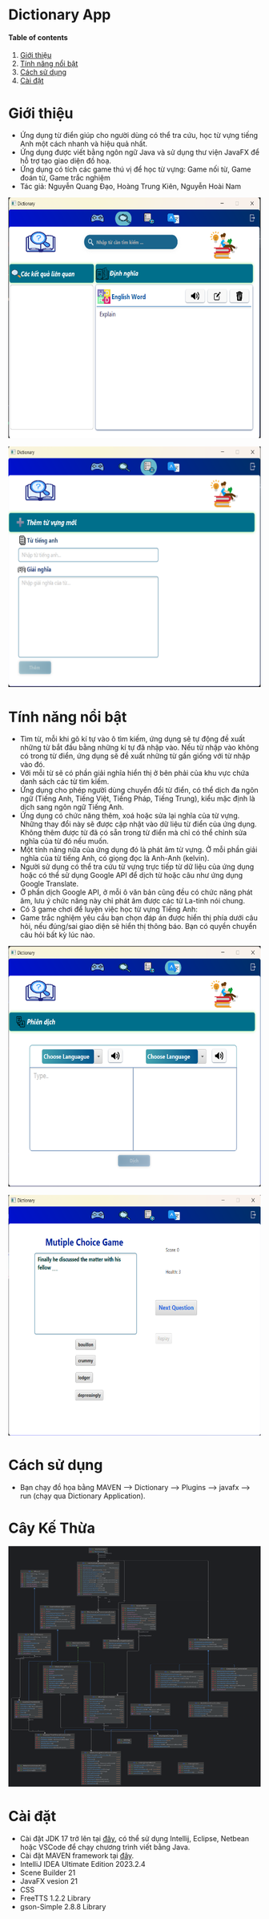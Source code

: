 # Dictionary App

#### Table of contents
1. [Giới thiệu](#introduction)
2. [Tính năng nổi bật](#features)
3. [Cách sử dụng](#user-guide)
4. [Cài đặt](#installation)

# Giới thiệu <a name="introduction"></a>

* Ứng dụng từ điển giúp cho người dùng có thể tra cứu, học từ vựng tiếng Anh một cách nhanh và hiệu quả nhất.
* Ứng dụng được viết bằng ngôn ngữ Java và sử dụng thư viện JavaFX để hỗ trợ tạo giao diện đồ hoạ.
* Ứng dụng có tích các game thú vị để học từ vựng: Game nối từ, Game đoán từ, Game trắc nghiệm
* Tác giả: Nguyễn Quang Đạo, Hoàng Trung Kiên, Nguyễn Hoài Nam
<p align="center">
<img width="640" height="480" src="resources/image/search.png">
</p>

<p align="center">
<img width="640" height="480" src="resources/image/addition.png">
</p>

# Tính năng nổi bật <a name="features"></a>

* Tìm từ, mỗi khi gõ kí tự vào ô tìm kiếm, ứng dụng sẽ tự động đề xuất những từ bắt đầu bằng những kí tự đã nhập vào. Nếu từ nhập vào không có trong từ điển, ứng dụng sẽ đề xuất những từ gần giống với từ nhập vào đó. 
* Với mỗi từ sẽ có phần giải nghĩa hiển thị ở bên phải của khu vực chứa danh sách các từ tìm kiếm. 
* Ứng dụng cho phép người dùng chuyển đổi từ điển, có thể dịch đa ngôn ngữ (Tiếng Anh, Tiếng Việt, Tiếng Pháp, Tiếng Trung), kiểu mặc định là dịch sang ngôn ngữ Tiếng Anh. 
* Ứng dụng có chức năng thêm, xoá hoặc sửa lại nghĩa của từ vựng. Những thay đổi này sẽ được cập nhật vào dữ liệu từ điển của ứng dụng. Không thêm được từ đã có sẵn trong từ điển mà chỉ có thể chỉnh sửa nghĩa của từ đó nếu muốn. 
* Một tính năng nữa của ứng dụng đó là phát âm từ vựng. Ở mỗi phần giải nghĩa của từ tiếng Anh, có giọng đọc là Anh-Anh (kelvin). 
* Người sử dụng có thể tra cứu từ vựng trực tiếp từ dữ liệu của ứng dụng hoặc có thể sử dụng Google API để dịch từ hoặc câu như ứng dụng Google Translate. 
* Ở phần dịch Google API, ở mỗi ô văn bản cũng đều có chức năng phát âm, lưu ý chức năng này chỉ phát âm được các từ La-tinh nói chung. 
* Có 3 game chơi để luyện việc học từ vựng Tiếng Anh:  
* Game trắc nghiệm yêu cầu bạn chọn đáp án được hiển thị phía dưới câu hỏi, nếu đúng/sai giao diện sẽ hiển thị thông báo. Bạn có quyền chuyển câu hỏi bất kỳ lúc nào. 

<p align="center">
<img width="640" height="480" src="resources/image/translation.png">
</p>

<p align="center">
<img width="640" height="480" src="resources/image/multi.png">
</p>

# Cách sử dụng <a name="user-guide"></a>

* Bạn chạy đồ họa bằng MAVEN --> Dictionary --> Plugins --> javafx --> run (chạy qua Dictionary Application).

# Cây Kế Thừa <a name="user-guide"></a>

<p align="center">
<img width="640" height="480" src="resources/image/caykethua.png">
</p>

# Cài đặt <a name="installation"></a>

* Cài đặt JDK 17 trở lên tại [đây](https://www.oracle.com/java/technologies/javase/jdk20-archive-downloads.html), có thể sử dụng Intellij, Eclipse, Netbean hoặc VSCode để chạy chương trình viết bằng Java.
* Cài đặt MAVEN framework tại [đây](https://maven.apache.org/download.cgi?.).
* IntelliJ IDEA Ultimate Edition 2023.2.4
* Scene Builder 21
* JavaFX vesion 21
* CSS
* FreeTTS 1.2.2 Library
* gson-Simple 2.8.8 Library
